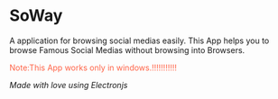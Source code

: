 # SoWay
A application for browsing social medias easily.
This App helps you to browse Famous Social Medias without browsing into Browsers.
 <font color="Tomato"><p> Note:This App works only in windows.!!!!!!!!!!!</p></font>
 <i>Made with love using Electronjs</i>

